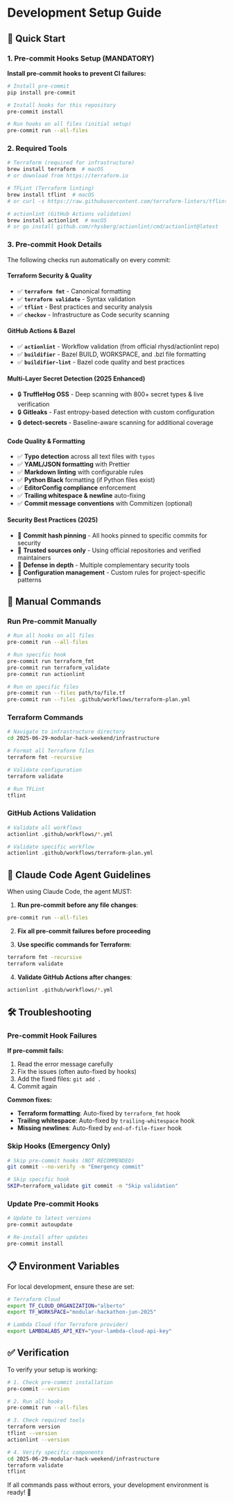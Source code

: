 # Development Setup Guide

## 🚀 Quick Start

### 1. Pre-commit Hooks Setup (MANDATORY)

**Install pre-commit hooks to prevent CI failures:**

```bash
# Install pre-commit
pip install pre-commit

# Install hooks for this repository
pre-commit install

# Run hooks on all files (initial setup)
pre-commit run --all-files
```

### 2. Required Tools

```bash
# Terraform (required for infrastructure)
brew install terraform  # macOS
# or download from https://terraform.io

# TFLint (Terraform linting)
brew install tflint  # macOS
# or curl -s https://raw.githubusercontent.com/terraform-linters/tflint/master/install_linux.sh | bash

# actionlint (GitHub Actions validation)
brew install actionlint  # macOS
# or go install github.com/rhysberg/actionlint/cmd/actionlint@latest
```

### 3. Pre-commit Hook Details

The following checks run automatically on every commit:

#### Terraform Security & Quality

- ✅ **`terraform fmt`** - Canonical formatting
- ✅ **`terraform validate`** - Syntax validation  
- ✅ **`tflint`** - Best practices and security analysis
- ✅ **`checkov`** - Infrastructure as Code security scanning

#### GitHub Actions & Bazel

- ✅ **`actionlint`** - Workflow validation (from official rhysd/actionlint repo)
- ✅ **`buildifier`** - Bazel BUILD, WORKSPACE, and .bzl file formatting
- ✅ **`buildifier-lint`** - Bazel code quality and best practices

#### Multi-Layer Secret Detection (2025 Enhanced)

- 🔒 **TruffleHog OSS** - Deep scanning with 800+ secret types & live verification
- 🔒 **Gitleaks** - Fast entropy-based detection with custom configuration
- 🔒 **detect-secrets** - Baseline-aware scanning for additional coverage

#### Code Quality & Formatting  

- ✅ **Typo detection** across all text files with `typos`
- ✅ **YAML/JSON formatting** with Prettier
- ✅ **Markdown linting** with configurable rules
- ✅ **Python Black** formatting (if Python files exist)
- ✅ **EditorConfig compliance** enforcement
- ✅ **Trailing whitespace & newline** auto-fixing
- ✅ **Commit message conventions** with Commitizen (optional)

#### Security Best Practices (2025)

- 🔐 **Commit hash pinning** - All hooks pinned to specific commits for security
- 🔐 **Trusted sources only** - Using official repositories and verified maintainers
- 🔐 **Defense in depth** - Multiple complementary security tools
- 🔐 **Configuration management** - Custom rules for project-specific patterns

## 🔧 Manual Commands

### Run Pre-commit Manually

```bash
# Run all hooks on all files
pre-commit run --all-files

# Run specific hook
pre-commit run terraform_fmt
pre-commit run terraform_validate
pre-commit run actionlint

# Run on specific files
pre-commit run --files path/to/file.tf
pre-commit run --files .github/workflows/terraform-plan.yml
```

### Terraform Commands

```bash
# Navigate to infrastructure directory
cd 2025-06-29-modular-hack-weekend/infrastructure

# Format all Terraform files
terraform fmt -recursive

# Validate configuration
terraform validate

# Run TFLint
tflint
```

### GitHub Actions Validation

```bash
# Validate all workflows
actionlint .github/workflows/*.yml

# Validate specific workflow
actionlint .github/workflows/terraform-plan.yml
```

## 🚨 Claude Code Agent Guidelines

When using Claude Code, the agent MUST:

1. **Run pre-commit before any file changes**:

  ```bash
  pre-commit run --all-files
  ```

2. **Fix all pre-commit failures before proceeding**

3. **Use specific commands for Terraform**:

  ```bash
  terraform fmt -recursive
  terraform validate
  ```

4. **Validate GitHub Actions after changes**:

  ```bash
  actionlint .github/workflows/*.yml
  ```

## 🛠️ Troubleshooting

### Pre-commit Hook Failures

**If pre-commit fails:**

1. Read the error message carefully
2. Fix the issues (often auto-fixed by hooks)
3. Add the fixed files: `git add .`
4. Commit again

**Common fixes:**

- **Terraform formatting**: Auto-fixed by `terraform_fmt` hook
- **Trailing whitespace**: Auto-fixed by `trailing-whitespace` hook
- **Missing newlines**: Auto-fixed by `end-of-file-fixer` hook

### Skip Hooks (Emergency Only)

```bash
# Skip pre-commit hooks (NOT RECOMMENDED)
git commit --no-verify -m "Emergency commit"

# Skip specific hook
SKIP=terraform_validate git commit -m "Skip validation"
```

### Update Pre-commit Hooks

```bash
# Update to latest versions
pre-commit autoupdate

# Re-install after updates
pre-commit install
```

## 📋 Environment Variables

For local development, ensure these are set:

```bash
# Terraform Cloud
export TF_CLOUD_ORGANIZATION="alberto"
export TF_WORKSPACE="modular-hackathon-jun-2025"

# Lambda Cloud (for Terraform provider)
export LAMBDALABS_API_KEY="your-lambda-cloud-api-key"
```

## ✅ Verification

To verify your setup is working:

```bash
# 1. Check pre-commit installation
pre-commit --version

# 2. Run all hooks
pre-commit run --all-files

# 3. Check required tools
terraform version
tflint --version
actionlint --version

# 4. Verify specific components
cd 2025-06-29-modular-hack-weekend/infrastructure
terraform validate
tflint
```

If all commands pass without errors, your development environment is ready! 🎉
